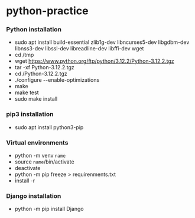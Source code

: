 # python-practice

### Python installation
- sudo apt install build-essential zlib1g-dev libncurses5-dev libgdbm-dev libnss3-dev libssl-dev libreadline-dev libffi-dev wget
- cd /tmp
- wget https://www.python.org/ftp/python/3.12.2/Python-3.12.2.tgz
- tar -xf Python-3.12.2.tgz
- cd /Python-3.12.2.tgz
- ./configure --enable-optimizations
- make
- make test
- sudo make install

### pip3 installation
- sudo apt install python3-pip

### Virtual environments
- python -m venv `name`
- source `name`/bin/activate
- deactivate
- python -m pip freeze > requirenments.txt
- install -r

### Django installation
- python -m pip install Django

